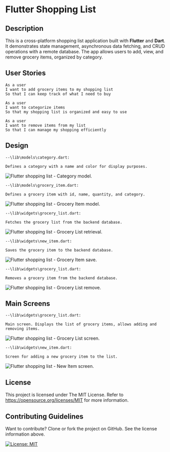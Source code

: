 # Flutter Shopping List

## Description

This is a cross-platform shopping list application built with **Flutter** and **Dart**. It demonstrates state management, asynchronous data fetching, and CRUD operations with a remote database. The app allows users to add, view, and remove grocery items, organized by category.

## User Stories

```
As a user
I want to add grocery items to my shopping list
So that I can keep track of what I need to buy
```

```
As a user
I want to categorize items
So that my shopping list is organized and easy to use
```

```
As a user
I want to remove items from my list
So that I can manage my shopping efficiently
```

## Design

```
--\lib\models\category.dart:

Defines a category with a name and color for display purposes.
```

![Flutter shopping list - Category model.](./assets/images/category-model.png)

```
--\lib\models\grocery_item.dart:

Defines a grocery item with id, name, quantity, and category.
```

![Flutter shopping list - Grocery Item model.](./assets/images/grocery-item-model.png)

```
--\lib\widgets\grocery_list.dart:

Fetches the grocery list from the backend database.
```

![Flutter shopping list - Grocery List retrieval.](./assets/images/grocery-list-retrieval.png)

```
--\lib\widgets\new_item.dart:

Saves the grocery item to the backend database.
```

![Flutter shopping list - Grocery Item save.](./assets/images/new-item-save.png)

```
--\lib\widgets\grocery_list.dart:

Removes a grocery item from the backend database.
```

![Flutter shopping list - Grocery List remove.](./assets/images/grocery-list-remove.png)

## Main Screens

```
--\lib\widgets\grocery_list.dart:

Main screen. Displays the list of grocery items, allows adding and removing items.
```

![Flutter shopping list - Grocery List screen.](./assets/images/grocery-list-screen.png)

```
--\lib\widgets\new_item.dart:

Screen for adding a new grocery item to the list.
```

![Flutter shopping list - New Item screen.](./assets/images/new-item-screen.png)

## License

This project is licensed under The MIT License. Refer to https://opensource.org/licenses/MIT for more information.

## Contributing Guidelines

Want to contribute? Clone or fork the project on GitHub. See the license information above.

[![License: MIT](https://img.shields.io/badge/License-MIT-yellow.svg)](https://opensource.org/licenses/MIT)
